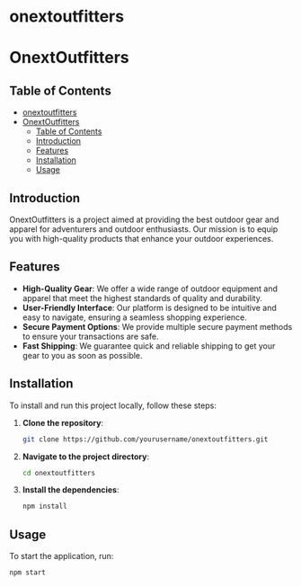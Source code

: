 # onextoutfitters
# OnextOutfitters

## Table of Contents
- [onextoutfitters](#onextoutfitters)
- [OnextOutfitters](#onextoutfitters-1)
  - [Table of Contents](#table-of-contents)
  - [Introduction](#introduction)
  - [Features](#features)
  - [Installation](#installation)
  - [Usage](#usage)

## Introduction
OnextOutfitters is a project aimed at providing the best outdoor gear and apparel for adventurers and outdoor enthusiasts. Our mission is to equip you with high-quality products that enhance your outdoor experiences.

## Features
- **High-Quality Gear**: We offer a wide range of outdoor equipment and apparel that meet the highest standards of quality and durability.
- **User-Friendly Interface**: Our platform is designed to be intuitive and easy to navigate, ensuring a seamless shopping experience.
- **Secure Payment Options**: We provide multiple secure payment methods to ensure your transactions are safe.
- **Fast Shipping**: We guarantee quick and reliable shipping to get your gear to you as soon as possible.

## Installation
To install and run this project locally, follow these steps:

1. **Clone the repository**:
    ```sh
    git clone https://github.com/yourusername/onextoutfitters.git
    ```
2. **Navigate to the project directory**:
    ```sh
    cd onextoutfitters
    ```
3. **Install the dependencies**:
    ```sh
    npm install
    ```

## Usage
To start the application, run:
```sh
npm start